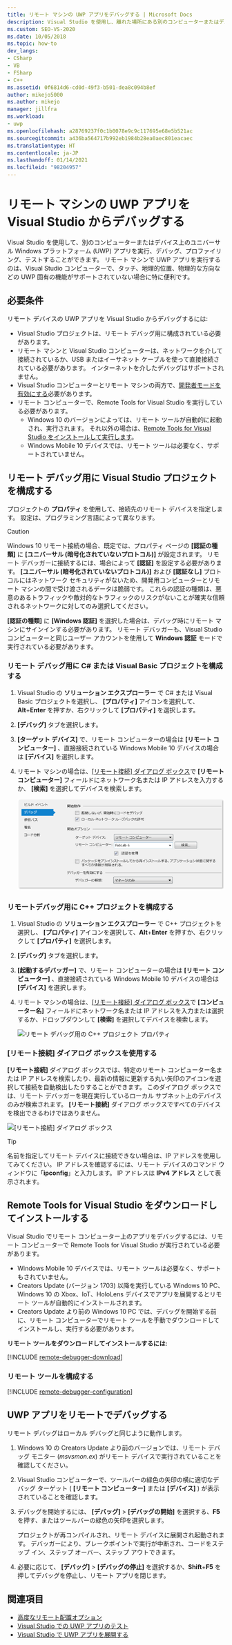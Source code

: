 ```yaml
---
title: リモート マシンの UWP アプリをデバッグする | Microsoft Docs
description: Visual Studio を使用し、離れた場所にある別のコンピューターまたはデバイス上のユニバーサル Windows プラットフォーム (UWP) アプリを実行、デバッグ、プロファイリング、テストする方法を確認します。
ms.custom: SEO-VS-2020
ms.date: 10/05/2018
ms.topic: how-to
dev_langs:
- CSharp
- VB
- FSharp
- C++
ms.assetid: 0f6814d6-cd0d-49f3-b501-dea8c094b8ef
author: mikejo5000
ms.author: mikejo
manager: jillfra
ms.workload:
- uwp
ms.openlocfilehash: a28769237f0c1b0078e9c9c117695e68e5b521ac
ms.sourcegitcommit: a436ba564717b992eb1984b28ea0aec801eacaec
ms.translationtype: HT
ms.contentlocale: ja-JP
ms.lasthandoff: 01/14/2021
ms.locfileid: "98204957"
---
```

# <a name="debug-uwp-apps-on-remote-machines-from-visual-studio"></a>リモート マシンの UWP アプリを Visual Studio からデバッグする

Visual Studio を使用して、別のコンピューターまたはデバイス上のユニバーサル Windows プラットフォーム (UWP) アプリを実行、デバッグ、プロファイリング、テストすることができます。 リモート マシンで UWP アプリを実行するのは、Visual Studio コンピューターで、タッチ、地理的位置、物理的な方向などの UWP 固有の機能がサポートされていない場合に特に便利です。

## <a name="prerequisites"></a><a name="BKMK_Prerequisites"></a> 必要条件

リモート デバイスの UWP アプリを Visual Studio からデバッグするには:

- Visual Studio プロジェクトは、リモート デバッグ用に構成されている必要があります。
- リモート マシンと Visual Studio コンピューターは、ネットワークを介して接続されているか、USB またはイーサネット ケーブルを使って直接接続されている必要があります。 インターネットを介したデバッグはサポートされません。
- Visual Studio コンピューターとリモート マシンの両方で、[開発者モードを有効にする](/windows/uwp/get-started/enable-your-device-for-development)必要があります。
- リモート コンピューターで、Remote Tools for Visual Studio を実行している必要があります。
  - Windows 10 のバージョンによっては、リモート ツールが自動的に起動され、実行されます。 それ以外の場合は、[Remote Tools for Visual Studio をインストールして実行します](#BKMK_download)。
  - Windows Mobile 10 デバイスでは、リモート ツールは必要なく、サポートされていません。

## <a name="configure-a-visual-studio-project-for-remote-debugging"></a><a name="BKMK_ConnectVS"></a> リモート デバッグ用に Visual Studio プロジェクトを構成する
<a name="BKMK_DirectConnect"></a> プロジェクトの **プロパティ** を使用して、接続先のリモート デバイスを指定します。 設定は、プログラミング言語によって異なります。

> [!CAUTION]
> Windows 10 リモート接続の場合、既定では、プロパティ ページの **[認証の種類]** に **[ユニバーサル (暗号化されていないプロトコル)]** が設定されます。 リモート デバッガーに接続するには、場合によって **[認証]** を設定する必要があります。 **[ユニバーサル (暗号化されていないプロトコル)]** および **[認証なし]** プロトコルにはネットワーク セキュリティがないため、開発用コンピューターとリモート マシンの間で受け渡されるデータは脆弱です。 これらの認証の種類は、悪意のあるトラフィックや敵対的なトラフィックのリスクがないことが確実な信頼されるネットワークに対してのみ選択してください。
>
>**[認証の種類]** に **[Windows 認証]** を選択した場合は、デバッグ時にリモート マシンにサインインする必要があります。 リモート デバッガーも、Visual Studio コンピューターと同じユーザー アカウントを使用して **Windows 認証** モードで実行されている必要があります。

### <a name="configure-a-c-or-visual-basic-project-for-remote-debugging"></a><a name="BKMK_Choosing_the_remote_device_for_C__and_Visual_Basic_projects"></a> リモート デバッグ用に C# または Visual Basic プロジェクトを構成する

1. Visual Studio の **ソリューション エクスプローラー** で C# または Visual Basic プロジェクトを選択し、 **[プロパティ]** アイコンを選択して、**Alt**+**Enter** を押すか、右クリックして **[プロパティ]** を選択します。

1. **[デバッグ]** タブを選択します。

1. **[ターゲット デバイス]** で、リモート コンピューターの場合は **[リモート コンピューター]** 、直接接続されている Windows Mobile 10 デバイスの場合は **[デバイス]** を選択します。

1. リモート マシンの場合は、[[リモート接続] ダイアログ ボックス](#remote-connections)で **[リモート コンピューター]** フィールドにネットワーク名または IP アドレスを入力するか、 **[検索]** を選択してデバイスを検索します。

    ![リモート デバッグ用のマネージド プロジェクト プロパティ](../debugger/media/vsrun_managed_projprop_remote.png "マネージド デバッグ プロジェクトのプロパティ")

### <a name="configure-a-c-project-for-remote-debugging"></a><a name="BKMK_Choosing_the_remote_device_for_JavaScript_and_C___projects"></a> リモートデバッグ用に C++ プロジェクトを構成する

1. Visual Studio の **ソリューション エクスプローラー** で C++ プロジェクトを選択し、 **[プロパティ]** アイコンを選択して、**Alt**+**Enter** を押すか、右クリックして **[プロパティ]** を選択します。

1. **[デバッグ]** タブを選択します。

3. **[起動するデバッガー]** で、リモート コンピューターの場合は **[リモート コンピューター]** 、直接接続されている Windows Mobile 10 デバイスの場合は **[デバイス]** を選択します。

1. リモート マシンの場合は、[[リモート接続] ダイアログ ボックス](#remote-connections)で **[コンピューター名]** フィールドにネットワーク名または IP アドレスを入力または選択するか、ドロップダウンして **[検索]** を選択してデバイスを検索します。

    ![リモート デバッグ用の C++ プロジェクト プロパティ](../debugger/media/vsrun_cpp_projprop_remote.png "C++ のデバッグ プロジェクト プロパティ")

### <a name="use-the-remote-connections-dialog-box"></a><a name="remote-connections"></a> [リモート接続] ダイアログ ボックスを使用する

**[リモート接続]** ダイアログ ボックスでは、特定のリモート コンピューター名または IP アドレスを検索したり、最新の情報に更新する丸い矢印のアイコンを選択して接続を自動検出したりすることができます。 このダイアログ ボックスでは、リモート デバッガーを現在実行しているローカル サブネット上のデバイスのみが検索されます。 **[リモート接続]** ダイアログ ボックスですべてのデバイスを検出できるわけではありません。

 ![[リモート接続] ダイアログ ボックス](../debugger/media/vsrun_selectremotedebuggerdlg.png "[リモート接続] ダイアログ")

>[!TIP]
>名前を指定してリモート デバイスに接続できない場合は、IP アドレスを使用してみてください。 IP アドレスを確認するには、リモート デバイスのコマンド ウィンドウに「**ipconfig**」と入力します。 IP アドレスは **IPv4 アドレス** として表示されます。

## <a name="download-and-install-the-remote-tools-for-visual-studio"></a><a name="BKMK_download"></a> Remote Tools for Visual Studio をダウンロードしてインストールする

Visual Studio でリモート コンピューター上のアプリをデバッグするには、リモート コンピューターで Remote Tools for Visual Studio が実行されている必要があります。

- Windows Mobile 10 デバイスでは、リモート ツールは必要なく、サポートもされていません。
- Creators Update (バージョン 1703) 以降を実行している Windows 10 PC、Windows 10 の Xbox、IoT、HoloLens デバイスでアプリを展開するとリモート ツールが自動的にインストールされます。
- Creators Update より前の Windows 10 PC では、デバッグを開始する前に、リモート コンピューターでリモート ツールを手動でダウンロードしてインストールし、実行する必要があります。

**リモート ツールをダウンロードしてインストールするには:**

[!INCLUDE [remote-debugger-download](../debugger/includes/remote-debugger-download.md)]

### <a name="configure-the-remote-tools"></a><a name="BKMK_setup"></a> リモート ツールを構成する

[!INCLUDE [remote-debugger-configuration](../debugger/includes/remote-debugger-configuration.md)]

## <a name="debug-uwp-apps-remotely"></a><a name="BKMK_RunRemoteDebug"></a> UWP アプリをリモートでデバッグする

リモート デバッグはローカル デバッグと同じように動作します。

1. Windows 10 の Creators Update より前のバージョンでは、リモート デバッグ モニター (*msvsmon.ex*) がリモート デバイスで実行されていることを確認してください。

1. Visual Studio コンピューターで、ツールバーの緑色の矢印の横に適切なデバッグ ターゲット ( **[リモート コンピューター]** または **[デバイス]** ) が表示されていることを確認します。

1. デバッグを開始するには、 **[デバッグ]**  >  **[デバッグの開始]** を選択する、**F5** を押す、またはツールバーの緑色の矢印を選択します。

   プロジェクトが再コンパイルされ、リモート デバイスに展開され起動されます。 デバッガーにより、ブレークポイントで実行が中断され、コードをステップ イン、ステップ オーバー、ステップ アウトできます。

1. 必要に応じて、 **[デバッグ]**  >  **[デバッグの停止]** を選択するか、**Shift**+**F5** を押してデバッグを停止し、リモート アプリを閉じます。

## <a name="see-also"></a>関連項目
- [高度なリモート配置オプション](/windows/uwp/debug-test-perf/deploying-and-debugging-uwp-apps#advanced-remote-deployment-options)
- [Visual Studio での UWP アプリのテスト](../test/unit-test-your-code.md)
- [Visual Studio で UWP アプリを展開する](debugging-windows-store-and-windows-universal-apps.md)
